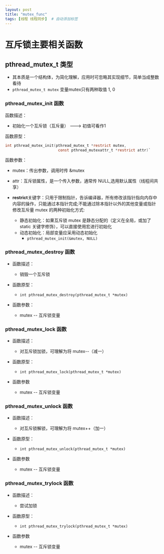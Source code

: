 ```yaml
---
layout: post
title: "mutex_func"
tags: [线程 线程同步]  # 自动添加标签
---
```


# 互斥锁主要相关函数

## pthread_mutex_t 类型

- 其本质是一个结构体，为简化理解，应用时可忽略其实现细节，简单当成整数看待
- `pthread_mutex_t mutex` 变量mutex只有两种取值 1, 0

### pthread_mutex_init 函数

函数描述：

- 初始化一个互斥锁（互斥量） ---> 初值可看作1

函数原型：

```c
int pthread_mutex_init(pthread_mutex_t *restrict mutex,
                        const pthread_mutexattr_t *restrict attr)`
```

函数参数：

- mutex：传出参数，调用时传 &mutex
- attr：互斥锁属性，是一个传入参数，通常传 NULL,选用默认属性（线程间共享）
- **restrict**关键字：只用于限制指针，告诉编译器，所有修改该指针指向内存中内容的操作，只能通过本指针完成;不能通过除本指针以外的其他变量或指针修改互斥量 mutex 的两种初始化方式:
  
  - 静态初始化：如果互斥锁 mutex 是静态分配的（定义在全局，或加了 static 关键字修饰），可以直接使用宏进行初始化
  - 动态初始化：局部变量应采用动态初始化
    - `pthread_mutex_init(&mutex, NULL)`

### pthread_mutex_destroy 函数

- 函数描述：

  - 销毁一个互斥锁
- 函数原型：

  - `int pthread_mutex_destroy(pthread_mutex_t *mutex)`
- 函数参数：

  - mutex -- 互斥锁变量

### pthread_mutex_lock 函数

- 函数描述：

  - 对互斥锁加锁，可理解为将 mutex--（减一）
- 函数原型：

  - `int pthread_mutex_lock(pthread_mutex_t *mutex)`
- 函数参数

  - mutex -- 互斥锁变量

### pthread_mutex_unlock 函数

- 函数描述：

  - 对互斥锁解锁，可理解为将 mutex++（加一）
- 函数原型：

  - `int pthread_mutex_unlock(pthread_mutex_t *mutex)`
- 函数参数

  - mutex -- 互斥锁变量

### pthread_mutex_trylock 函数

- 函数描述：

  - 尝试加锁
- 函数原型：

  - `int pthread_mutex_trylock(pthread_mutex_t *mutex)`
- 函数参数

  - mutex -- 互斥锁变量
